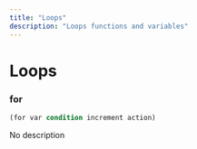 ```yaml
---
title: "Loops"
description: "Loops functions and variables"
---
```


# Loops

### for

```lisp
(for var condition increment action)
```
No description

